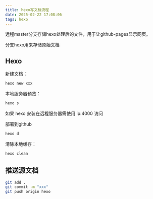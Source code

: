 ```yaml
---
title: hexo写文档流程
date: 2025-02-22 17:08:06
tags: hexo
---
```


远程master分支存储hexo处理后的文件，用于让github-pages显示网页。

分支hexo用来存储原始文档



## Hexo

新建文档：

```bash
hexo new xxx
```

本地服务器预览：

```bash
hexo s
```

如果 hexo 安装在远程服务器需使用 ip:4000 访问

部署到github

```bash
hexo d
```

清除本地缓存：

```bash
hexo clean
```



## 推送源文档

```bash
git add .
git commit -m "xxx"
git push origin hexo
```

